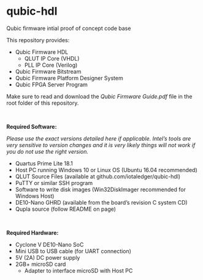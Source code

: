 # qubic-hdl

Qubic firmware intial proof of concept code base

This repository provides:

* Qubic Firmware HDL
    * QLUT IP Core (VHDL)
    * PLL IP Core (Verilog)
* Qubic Firmware Bitstream
* Qubic Firmware Platform Designer System
* Qubic FPGA Server Program

Make sure to read and download the _Qubic Firmware Guide.pdf_ file in the root folder of this repository.

<br/>

__Required Software:__

*Please use the exact versions detailed here if applicable. Intel’s tools are very sensitive to version changes and it is very likely things will not work if you do not use the right version.*


* Quartus Prime Lite 18.1
* Host PC running Windows 10 or Linux OS (Ubuntu 16.04 recommended)
* QLUT Source Files (available at github.com/iotaledger/qubic-hdl)
* PuTTY or similar SSH program
* Software to write disk images (Win32DiskImager recommended for Windows Host)
* DE10-Nano GHRD (available from the board’s revision C system CD)
* Qupla source (follow README on page)

<br/>

__Required Hardware:__
* Cyclone V DE10-Nano SoC
* Mini USB to USB cable (for UART connection)
* 5V (2A) DC power supply
* 2GB+ microSD card 
  * Adapter to interface microSD with Host PC
